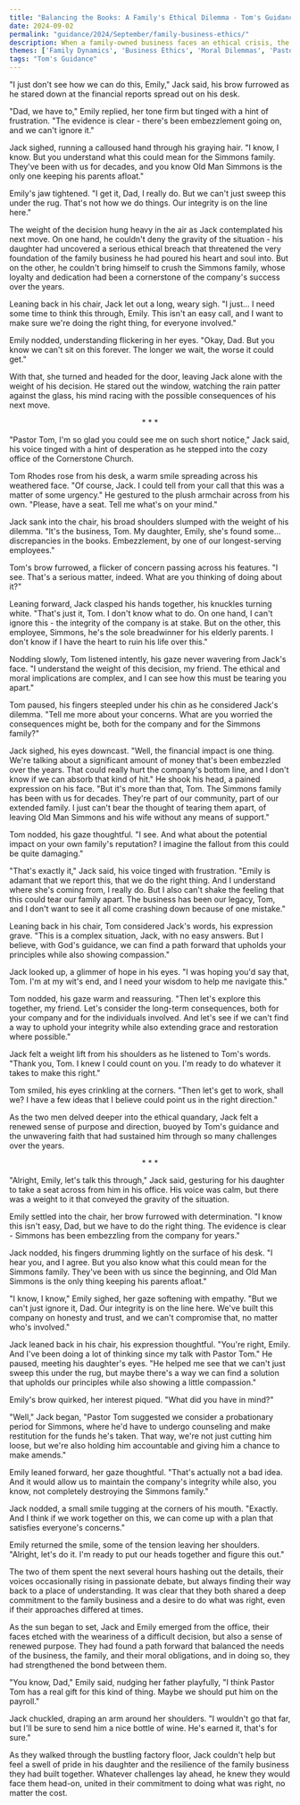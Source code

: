 ```yaml
---
title: "Balancing the Books: A Family's Ethical Dilemma - Tom's Guidance 124"
date: 2024-09-02
permalink: "guidance/2024/September/family-business-ethics/"
description: When a family-owned business faces an ethical crisis, the patriarch turns to Pastor Tom Rhodes for guidance on how to navigate the moral and spiritual challenges threatening to tear his family apart.
themes: ['Family Dynamics', 'Business Ethics', 'Moral Dilemmas', 'Pastoral Guidance', 'Spiritual Growth']
tags: "Tom's Guidance"
---
```

"I just don't see how we can do this, Emily," Jack said, his brow furrowed as he stared down at the financial reports spread out on his desk.

"Dad, we have to," Emily replied, her tone firm but tinged with a hint of frustration. "The evidence is clear - there's been embezzlement going on, and we can't ignore it."

Jack sighed, running a calloused hand through his graying hair. "I know, I know. But you understand what this could mean for the Simmons family. They've been with us for decades, and you know Old Man Simmons is the only one keeping his parents afloat."

Emily's jaw tightened. "I get it, Dad, I really do. But we can't just sweep this under the rug. That's not how we do things. Our integrity is on the line here."

The weight of the decision hung heavy in the air as Jack contemplated his next move. On one hand, he couldn't deny the gravity of the situation - his daughter had uncovered a serious ethical breach that threatened the very foundation of the family business he had poured his heart and soul into. But on the other, he couldn't bring himself to crush the Simmons family, whose loyalty and dedication had been a cornerstone of the company's success over the years.

Leaning back in his chair, Jack let out a long, weary sigh. "I just... I need some time to think this through, Emily. This isn't an easy call, and I want to make sure we're doing the right thing, for everyone involved."

Emily nodded, understanding flickering in her eyes. "Okay, Dad. But you know we can't sit on this forever. The longer we wait, the worse it could get."

With that, she turned and headed for the door, leaving Jack alone with the weight of his decision. He stared out the window, watching the rain patter against the glass, his mind racing with the possible consequences of his next move.

<center>* * *</center>

"Pastor Tom, I'm so glad you could see me on such short notice," Jack said, his voice tinged with a hint of desperation as he stepped into the cozy office of the Cornerstone Church.

Tom Rhodes rose from his desk, a warm smile spreading across his weathered face. "Of course, Jack. I could tell from your call that this was a matter of some urgency." He gestured to the plush armchair across from his own. "Please, have a seat. Tell me what's on your mind."

Jack sank into the chair, his broad shoulders slumped with the weight of his dilemma. "It's the business, Tom. My daughter, Emily, she's found some... discrepancies in the books. Embezzlement, by one of our longest-serving employees."

Tom's brow furrowed, a flicker of concern passing across his features. "I see. That's a serious matter, indeed. What are you thinking of doing about it?"

Leaning forward, Jack clasped his hands together, his knuckles turning white. "That's just it, Tom. I don't know what to do. On one hand, I can't ignore this - the integrity of the company is at stake. But on the other, this employee, Simmons, he's the sole breadwinner for his elderly parents. I don't know if I have the heart to ruin his life over this."

Nodding slowly, Tom listened intently, his gaze never wavering from Jack's face. "I understand the weight of this decision, my friend. The ethical and moral implications are complex, and I can see how this must be tearing you apart."

Tom paused, his fingers steepled under his chin as he considered Jack's dilemma. "Tell me more about your concerns. What are you worried the consequences might be, both for the company and for the Simmons family?"

Jack sighed, his eyes downcast. "Well, the financial impact is one thing. We're talking about a significant amount of money that's been embezzled over the years. That could really hurt the company's bottom line, and I don't know if we can absorb that kind of hit." He shook his head, a pained expression on his face. "But it's more than that, Tom. The Simmons family has been with us for decades. They're part of our community, part of our extended family. I just can't bear the thought of tearing them apart, of leaving Old Man Simmons and his wife without any means of support."

Tom nodded, his gaze thoughtful. "I see. And what about the potential impact on your own family's reputation? I imagine the fallout from this could be quite damaging."

"That's exactly it," Jack said, his voice tinged with frustration. "Emily is adamant that we report this, that we do the right thing. And I understand where she's coming from, I really do. But I also can't shake the feeling that this could tear our family apart. The business has been our legacy, Tom, and I don't want to see it all come crashing down because of one mistake."

Leaning back in his chair, Tom considered Jack's words, his expression grave. "This is a complex situation, Jack, with no easy answers. But I believe, with God's guidance, we can find a path forward that upholds your principles while also showing compassion."

Jack looked up, a glimmer of hope in his eyes. "I was hoping you'd say that, Tom. I'm at my wit's end, and I need your wisdom to help me navigate this."

Tom nodded, his gaze warm and reassuring. "Then let's explore this together, my friend. Let's consider the long-term consequences, both for your company and for the individuals involved. And let's see if we can't find a way to uphold your integrity while also extending grace and restoration where possible."

Jack felt a weight lift from his shoulders as he listened to Tom's words. "Thank you, Tom. I knew I could count on you. I'm ready to do whatever it takes to make this right."

Tom smiled, his eyes crinkling at the corners. "Then let's get to work, shall we? I have a few ideas that I believe could point us in the right direction."

As the two men delved deeper into the ethical quandary, Jack felt a renewed sense of purpose and direction, buoyed by Tom's guidance and the unwavering faith that had sustained him through so many challenges over the years.

<center>* * *</center>

"Alright, Emily, let's talk this through," Jack said, gesturing for his daughter to take a seat across from him in his office. His voice was calm, but there was a weight to it that conveyed the gravity of the situation.

Emily settled into the chair, her brow furrowed with determination. "I know this isn't easy, Dad, but we have to do the right thing. The evidence is clear - Simmons has been embezzling from the company for years."

Jack nodded, his fingers drumming lightly on the surface of his desk. "I hear you, and I agree. But you also know what this could mean for the Simmons family. They've been with us since the beginning, and Old Man Simmons is the only thing keeping his parents afloat."

"I know, I know," Emily sighed, her gaze softening with empathy. "But we can't just ignore it, Dad. Our integrity is on the line here. We've built this company on honesty and trust, and we can't compromise that, no matter who's involved."

Jack leaned back in his chair, his expression thoughtful. "You're right, Emily. And I've been doing a lot of thinking since my talk with Pastor Tom." He paused, meeting his daughter's eyes. "He helped me see that we can't just sweep this under the rug, but maybe there's a way we can find a solution that upholds our principles while also showing a little compassion."

Emily's brow quirked, her interest piqued. "What did you have in mind?"

"Well," Jack began, "Pastor Tom suggested we consider a probationary period for Simmons, where he'd have to undergo counseling and make restitution for the funds he's taken. That way, we're not just cutting him loose, but we're also holding him accountable and giving him a chance to make amends."

Emily leaned forward, her gaze thoughtful. "That's actually not a bad idea. And it would allow us to maintain the company's integrity while also, you know, not completely destroying the Simmons family."

Jack nodded, a small smile tugging at the corners of his mouth. "Exactly. And I think if we work together on this, we can come up with a plan that satisfies everyone's concerns."

Emily returned the smile, some of the tension leaving her shoulders. "Alright, let's do it. I'm ready to put our heads together and figure this out."

The two of them spent the next several hours hashing out the details, their voices occasionally rising in passionate debate, but always finding their way back to a place of understanding. It was clear that they both shared a deep commitment to the family business and a desire to do what was right, even if their approaches differed at times.

As the sun began to set, Jack and Emily emerged from the office, their faces etched with the weariness of a difficult decision, but also a sense of renewed purpose. They had found a path forward that balanced the needs of the business, the family, and their moral obligations, and in doing so, they had strengthened the bond between them.

"You know, Dad," Emily said, nudging her father playfully, "I think Pastor Tom has a real gift for this kind of thing. Maybe we should put him on the payroll."

Jack chuckled, draping an arm around her shoulders. "I wouldn't go that far, but I'll be sure to send him a nice bottle of wine. He's earned it, that's for sure."

As they walked through the bustling factory floor, Jack couldn't help but feel a swell of pride in his daughter and the resilience of the family business they had built together. Whatever challenges lay ahead, he knew they would face them head-on, united in their commitment to doing what was right, no matter the cost.

